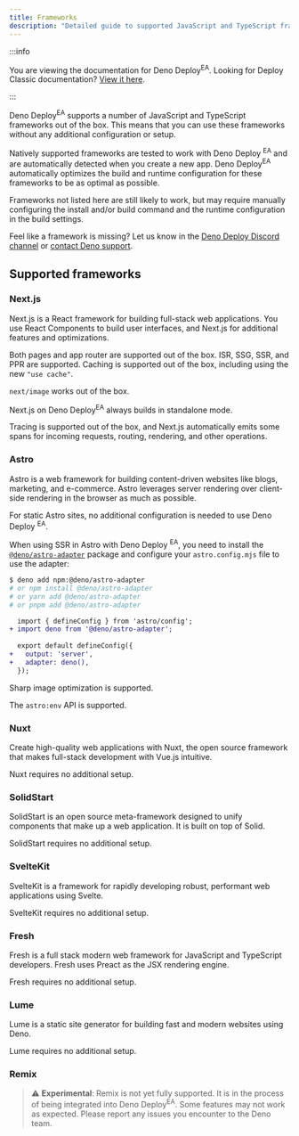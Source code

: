 ```yaml
---
title: Frameworks
description: "Detailed guide to supported JavaScript and TypeScript frameworks in Deno Deploy Early Access, including Next.js, Astro, Nuxt, SvelteKit, and more."
---
```


:::info

You are viewing the documentation for Deno Deploy<sup>EA</sup>. Looking for
Deploy Classic documentation? [View it here](/deploy/).

:::

Deno Deploy<sup>EA</sup> supports a number of JavaScript and TypeScript
frameworks out of the box. This means that you can use these frameworks without
any additional configuration or setup.

Natively supported frameworks are tested to work with Deno Deploy
<sup>EA</sup> and are automatically detected when you create a new app. Deno
Deploy<sup>EA</sup> automatically optimizes the build and runtime configuration
for these frameworks to be as optimal as possible.

Frameworks not listed here are still likely to work, but may require manually
configuring the install and/or build command and the runtime configuration in
the build settings.

Feel like a framework is missing? Let us know in the
[Deno Deploy Discord channel](https://discord.gg/deno) or
[contact Deno support](../support).

## Supported frameworks

### Next.js

Next.js is a React framework for building full-stack web applications. You use
React Components to build user interfaces, and Next.js for additional features
and optimizations.

Both pages and app router are supported out of the box. ISR, SSG, SSR, and PPR
are supported. Caching is supported out of the box, including using the new
`"use cache"`.

`next/image` works out of the box.

Next.js on Deno Deploy<sup>EA</sup> always builds in standalone mode.

Tracing is supported out of the box, and Next.js automatically emits some spans
for incoming requests, routing, rendering, and other operations.

### Astro

Astro is a web framework for building content-driven websites like blogs,
marketing, and e-commerce. Astro leverages server rendering over client-side
rendering in the browser as much as possible.

For static Astro sites, no additional configuration is needed to use Deno Deploy
<sup>EA</sup>.

When using SSR in Astro with Deno Deploy
<sup>EA</sup>, you need to install the
[`@deno/astro-adapter`](https://github.com/denoland/deno-astro-adapter) package
and configure your `astro.config.mjs` file to use the adapter:

```bash
$ deno add npm:@deno/astro-adapter
# or npm install @deno/astro-adapter
# or yarn add @deno/astro-adapter
# or pnpm add @deno/astro-adapter
```

```diff title="astro.config.mjs"
  import { defineConfig } from 'astro/config';
+ import deno from '@deno/astro-adapter';
  
  export default defineConfig({
+   output: 'server',
+   adapter: deno(),
  });
```

Sharp image optimization is supported.

The `astro:env` API is supported.

### Nuxt

Create high-quality web applications with Nuxt, the open source framework that
makes full-stack development with Vue.js intuitive.

Nuxt requires no additional setup.

### SolidStart

SolidStart is an open source meta-framework designed to unify components that
make up a web application. It is built on top of Solid.

SolidStart requires no additional setup.

### SvelteKit

SvelteKit is a framework for rapidly developing robust, performant web
applications using Svelte.

SvelteKit requires no additional setup.

### Fresh

Fresh is a full stack modern web framework for JavaScript and TypeScript
developers. Fresh uses Preact as the JSX rendering engine.

Fresh requires no additional setup.

### Lume

Lume is a static site generator for building fast and modern websites using
Deno.

Lume requires no additional setup.

### Remix

> ⚠️ **Experimental**: Remix is not yet fully supported. It is in the process of
> being integrated into Deno Deploy<sup>EA</sup>. Some features may not work as
> expected. Please report any issues you encounter to the Deno team.
